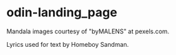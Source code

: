 # odin-landing_page

Mandala images courtesy of "byMALENS" at pexels.com.

Lyrics used for text by Homeboy Sandman.